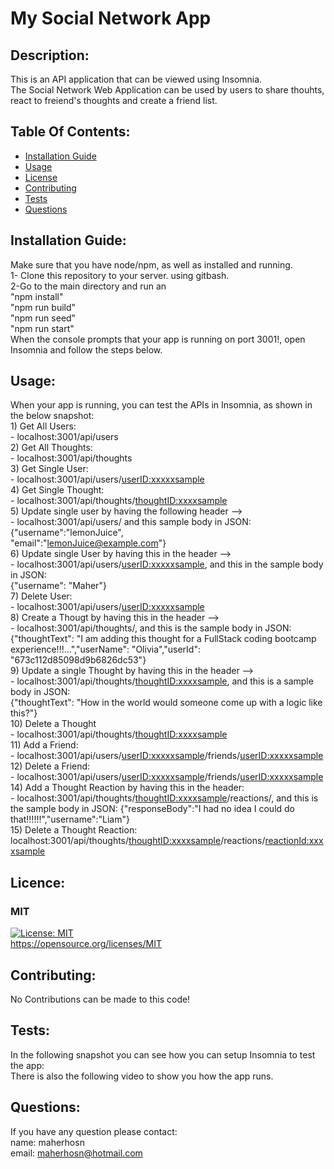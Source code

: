 # My Social Network App

## Description:
This is an API application that can be viewed using Insomnia. <br> The Social Network Web Application can be used by users to share thouhts, react to freiend's thoughts and create a friend list. 

## Table Of Contents:
- [Installation Guide](#installation-guide)
- [Usage](#usage)
-	[License](#license)
- [Contributing](#contributing)
- [Tests](#tests)
- [Questions](#questions)

## Installation Guide:
Make sure that you have node/npm, as well as installed and running.<br>1- Clone this repository to your server. using gitbash.<br>2-Go to the main directory and run an<br> "npm install" <br>"npm run build"<br>"npm run seed"<br>"npm run start"<br>When the console prompts that your app is running on port 3001!, open Insomnia and follow the steps below. 

## Usage: 
When your app is running, you can test the APIs in Insomnia, as shown in the below snapshot:<br>1) Get All Users: <br> - <span>localhost:3001/api/users</span><br>2) Get All Thoughts: <br> - <span>localhost:3001/api/thoughts</span><br>3) Get Single User: <br> - <span>localhost:3001/api/users/<userID:xxxxxsample></span><br>4) Get Single Thought: <br> - <span>localhost:3001/api/thoughts/<thoughtID:xxxxsample></span><br>5) Update single user by having the following header --> <br> - <span>localhost:3001/api/users/</span> and this sample body in JSON:<br>{"username":"lemonJuice",<br>"email":"lemonJuice@example.com"}<br>6) Update single User by having this in the header --> <br> - <span>localhost:3001/api/users/<userID:xxxxxsample></span>, and this in the sample body in JSON:<br>{"username": "Maher"}<br>7) Delete User:  <br> - <span>localhost:3001/api/users/<userID:xxxxxsample></span><br>8) Create a Thougt by having this in the header -->  <br> - <span>localhost:3001/api/thoughts/</span>, and this is the sample body in JSON:<br>{"thoughtText": "I am adding this thought for a FullStack coding bootcamp experience!!!...","userName": "Olivia","userId": "673c112d85098d9b6826dc53"}<br>9) Update a single Thought by having this in the header --> <br> - <span>localhost:3001/api/thoughts/<thoughtID:xxxxsample></span>, and this is a sample body in JSON:<br>{"thoughtText": "How in the world would someone come up with a logic like this?"}<br>10) Delete a Thought <br> - <span>localhost:3001/api/thoughts/<thoughtID:xxxxsample></span><br>11) Add a Friend: <br> - <span>localhost:3001/api/users/<userID:xxxxxsample>/friends/<userID:xxxxxsample></span><br>12) Delete a Friend: <br> - <span>localhost:3001/api/users/<userID:xxxxxsample>/friends/<userID:xxxxxsample></span><br>14) Add a Thought Reaction by having this in the header: <br> - <span>localhost:3001/api/thoughts/<thoughtID:xxxxsample>/reactions/, and this is the sample body in JSON: {"responseBody":"I had no idea I could do that!!!!!!","username":"Liam"}<br>15) Delete a Thought Reaction: </span>localhost:3001/api/thoughts/<thoughtID:xxxxsample>/reactions/<reactionId:xxxxsample>

## Licence: <br>
### MIT <br>
[![License: MIT](https://img.shields.io/badge/License-MIT-yellow.svg)](https://opensource.org/licenses/MIT) <br>
https://opensource.org/licenses/MIT


## Contributing:
No Contributions can be made to this code!

## Tests:
In the following snapshot you can see how you can setup Insomnia to test the app:<br> There is also the following video to show you how the app runs.

## Questions:
If you have any question please contact: <br>
name: maherhosn <br>
email: maherhosn@hotmail.com
  
